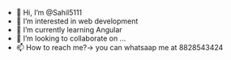 - 👋 Hi, I’m @Sahil5111
- 👀 I’m interested in web development
- 🌱 I’m currently learning Angular
- 💞️ I’m looking to collaborate on ...
- 📫 How to reach me?-> you can whatsaap me at 8828543424

<!---
Sahil5111/Sahil5111 is a ✨ special ✨ repository because its `README.md` (this file) appears on your GitHub profile.
You can click the Preview link to take a look at your changes.
--->
